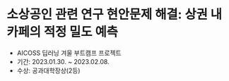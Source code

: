 # 소상공인 관련 연구 현안문제 해결: 상권 내 카페의 적정 밀도 예측
- AICOSS 딥러닝 겨울 부트캠프 프로젝트
- 기간: 2023.01.30. ~ 2023.02.08.
- 수상: 공과대학장상(2등)
